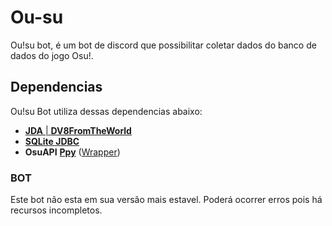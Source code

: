 # Ou-su
Ou!su bot, é um bot de discord que possibilitar coletar dados do banco de dados do jogo Osu!.

## Dependencias
 Ou!su Bot utiliza dessas dependencias abaixo:
* [**JDA** | **DV8FromTheWorld**](https://github.com/DV8FromTheWorld/JDA)
* **[SQLite JDBC](https://bitbucket.org/xerial/sqlite-jdbc/downloads/sqlite-jdbc-3.20.1.jar)**
* **OsuAPI** [**Ppy**](https://github.com/ppy/osu-api) ([Wrapper](https://github.com/Cristian-Sknz/Ousu-Api))

### BOT
Este bot não esta em sua versão mais estavel. Poderá ocorrer erros pois há recursos incompletos.
